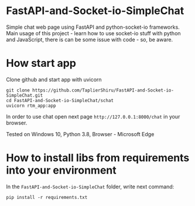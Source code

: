 # FastAPI-and-Socket-io-SimpleChat
Simple chat web page using FastAPI and python-socket-io frameworks.
Main usage of this project - learn how to use socket-io stuff with python and JavaScript,
there is can be some issue with code - so, be aware.

# How start app
Clone github and start app with uvicorn

```
git clone https://github.com/TaplierShiru/FastAPI-and-Socket-io-SimpleChat.git
cd FastAPI-and-Socket-io-SimpleChat/schat
uvicorn rtm_app:app
```

In order to use chat open next page `http://127.0.0.1:8000/chat` in your browser.

Tested on Windows 10, Python 3.8, Browser - Microsoft Edge

# How to install libs from requirements into your environment

In the `FastAPI-and-Socket-io-SimpleChat` folder, write next command:
```
pip install -r requirements.txt

```

